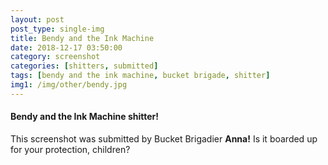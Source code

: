 ```yaml
---
layout: post
post_type: single-img
title: Bendy and the Ink Machine
date: 2018-12-17 03:50:00
category: screenshot
categories: [shitters, submitted]
tags: [bendy and the ink machine, bucket brigade, shitter]
img1: /img/other/bendy.jpg
---
```

#### Bendy and the Ink Machine shitter!

This screenshot was submitted by Bucket Brigadier **Anna!** Is it boarded up for your protection, children?
